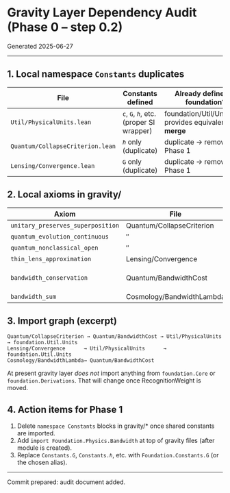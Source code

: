 # Gravity Layer Dependency Audit (Phase 0 – step 0.2)

Generated 2025-06-27

---
## 1. Local namespace `Constants` duplicates
| File | Constants defined | Already defined in foundation? |
|------|-------------------|---------------------------------|
| `Util/PhysicalUnits.lean` | `c`, `G`, `ℏ`, etc. (proper SI wrapper) | foundation/Util/Units.lean provides equivalent — **merge** |
| `Quantum/CollapseCriterion.lean` | `ℏ` only (duplicate) | duplicate → remove after Phase 1 |
| `Lensing/Convergence.lean` | `G` only (duplicate) | duplicate → remove after Phase 1 |

## 2. Local axioms in gravity/
| Axiom | File | Planned replacement |
|-------|------|--------------------|
| `unitary_preserves_superposition` | Quantum/CollapseCriterion | Phase 2 row 1 |
| `quantum_evolution_continuous` | ″ | Phase 2 row 2 |
| `quantum_nonclassical_open` | ″ | Phase 2 row 3 |
| `thin_lens_approximation` | Lensing/Convergence | Phase 2 row 4 |
| `bandwidth_conservation` | Quantum/BandwidthCost | **NEW** candidate: prove via ∑ allocations ≤ B_total in `foundation/Physics/Bandwidth` |
| `bandwidth_sum` | Cosmology/BandwidthLambda | same proof as above re-used |

## 3. Import graph (excerpt)
```
Quantum/CollapseCriterion → Quantum/BandwidthCost → Util/PhysicalUnits → foundation.Util.Units
Lensing/Convergence      → Util/PhysicalUnits      → foundation.Util.Units
Cosmology/BandwidthLambda→ Quantum/BandwidthCost
```
At present gravity layer *does not* import anything from `foundation.Core` or `foundation.Derivations`.  That will change once RecognitionWeight is moved.

## 4. Action items for Phase 1
1. Delete `namespace Constants` blocks in gravity/* once shared constants are imported.
2. Add `import Foundation.Physics.Bandwidth` at top of gravity files (after module is created).
3. Replace `Constants.G`, `Constants.ℏ`, etc. with `Foundation.Constants.G` (or the chosen alias).

---
Commit prepared: audit document added. 